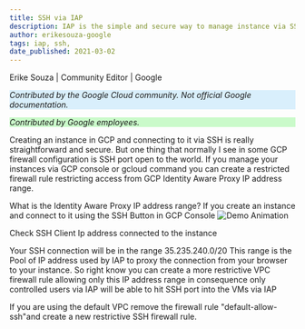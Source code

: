 ```yaml
---
title: SSH via IAP
description: IAP is the simple and secure way to manage instance via SSH.
author: erikesouza-google
tags: iap, ssh, 
date_published: 2021-03-02
---
```


Erike Souza | Community Editor | Google

<p style="background-color:#D9EFFC;"><i>Contributed by the Google Cloud community. Not official Google documentation.</i></p>
<p style="background-color:#CAFACA;"><i>Contributed by Google employees.</i></p>

Creating an instance in GCP and connecting to it via SSH is really straightforward and secure. But one thing that normally I see in some 
GCP firewall configuration is SSH port open to the world. If you manage your instances via GCP console or gcloud command 
you can create a restricted firewall rule restricting access  from GCP Identity Aware Proxy IP address range.

What is the Identity Aware Proxy IP address range?
If you create an instance and connect to it using the SSH Button in GCP Console
![Demo Animation](../assets/demo.gif?raw=true)


Check SSH Client Ip address connected to the instance


Your SSH connection will be in the range 35.235.240.0/20 This range is the Pool of IP address used by IAP to proxy the connection 
from your browser to your instance. So right know you can create a more restrictive VPC firewall rule allowing only this IP address range
in consequence only controlled users via IAP will be able to hit SSH port into the VMs via IAP

If you are using the default VPC remove the firewall rule "default-allow-ssh"and create a new restrictive SSH firewall rule.  
